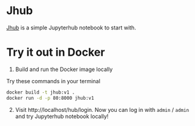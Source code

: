 # Jhub

[Jhub](https://github.com/DaryaAutumn/jhub.git) is a simple Jupyterhub notebook to start with. 

# Try it out in Docker

1. Build and run the Docker image locally

Try these commands in your terminal

```bash
docker build -t jhub:v1 .
docker run -d -p 80:8000 jhub:v1
```

2. Visit http://localhost/hub/login. Now you can log in with `admin` / `admin` and try Jupyterhub notebook locally!
